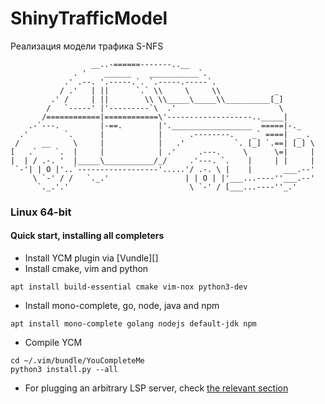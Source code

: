 # ShinyTrafficModel
Реализация модели трафика  S-NFS 




```
                  __..-======-------..__
              . '    ______    ___________`.
            .' .--. '.-----.`. `.-----.-----`.
           / .'   | ||      `.` \\     \     \\            _
         .' /     | ||        \\ \\_____\_____\\__________[_]
        /   `-----' |'---------`\  .'                       \
       /============|============\'-------------------.._____|
    .-`---.         |-==.        |'.__________________  =====|-._
  .'        `.      |            |      .--------.    _` ====|  _ .
 /     __     \     |            |   .'           `. [_] `.==| [_] \
[   .`    `.  |     |            | .'     .---.     \      \=|     |
|  | / .-. '  |_____\___________/_/     .'---. `.    |     | |     |
 `-'| | O |'..`------------------'.....'/ .-. \ |    |       ___.--'
     \ `-' / /   `._.'                 | | O | |'___...----''___.--'
      `._.'.'                           \ `-' / [___...----''_.'
```




### Linux 64-bit


#### Quick start, installing all completers

- Install YCM plugin via [Vundle][]
- Install cmake, vim and python

```
apt install build-essential cmake vim-nox python3-dev
```

- Install mono-complete, go, node, java and npm

```
apt install mono-complete golang nodejs default-jdk npm
```

- Compile YCM

```
cd ~/.vim/bundle/YouCompleteMe
python3 install.py --all
```

- For plugging an arbitrary LSP server, check [the relevant section](#plugging-an-arbitrary-lsp-server)
